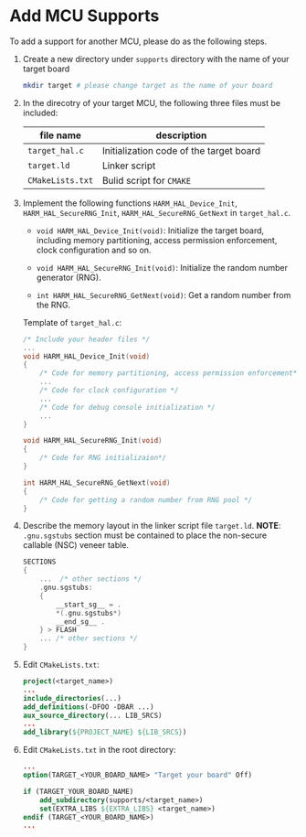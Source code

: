 # Add MCU Supports

To add a support for another MCU, please do as the following steps.

1. Create a new directory under `supports` directory with the name of your target board

    ```bash
    mkdir target # please change target as the name of your board
    ```

2.  In the direcotry of your target MCU, the following three files must be included:

    | file name | description |
    | ----- | ---- |
    | `target_hal.c` | Initialization code of the target board |
    | `target.ld` | Linker script |
    | `CMakeLists.txt` | Bulid script for `CMAKE` |

3. Implement the following functions `HARM_HAL_Device_Init`, `HARM_HAL_SecureRNG_Init`, `HARM_HAL_SecureRNG_GetNext` in `target_hal.c`.

    - `void HARM_HAL_Device_Init(void)`: Initialize the target board, including memory partitioning, access permission enforcement, clock configuration and so on.

    - `void HARM_HAL_SecureRNG_Init(void)`: Initialize the random number generator (RNG).

    - `int HARM_HAL_SecureRNG_GetNext(void)`: Get a random number from the RNG.

    Template of `target_hal.c`:

    ```C
    /* Include your header files */
    ...
    void HARM_HAL_Device_Init(void)
    {
        /* Code for memory partitioning, access permission enforcement*/
        ...
        /* Code for clock configuration */
        ...
        /* Code for debug console initialization */
        ...
    }

    void HARM_HAL_SecureRNG_Init(void)
    {
        /* Code for RNG initializaion*/
    }

    int HARM_HAL_SecureRNG_GetNext(void)
    {
        /* Code for getting a random number from RNG pool */
    }
    ``` 

4. Describe the memory layout in the linker script file `target.ld`. **NOTE**: `.gnu.sgstubs` section must be contained to place the non-secure callable (NSC) veneer table.

    ```C
    SECTIONS
    {
        ...  /* other sections */
        .gnu.sgstubs:
        {
            __start_sg__ = .
            *(.gnu.sgstubs*)
            __end_sg__ .
        } > FLASH
        ... /* other sections */
    }
    ```

5. Edit `CMakeLists.txt`:

    ```CMAKE
    project(<target_name>)
    ...
    include_directories(...)
    add_definitions(-DFOO -DBAR ...)
    aux_source_directory(... LIB_SRCS)
    ...
    add_library(${PROJECT_NAME} ${LIB_SRCS})

    ```

6. Edit `CMakeLists.txt` in the root directory:
    ```CMAKE
    ...
    option(TARGET_<YOUR_BOARD_NAME> "Target your board" Off)

    if (TARGET_YOUR_BOARD_NAME)
        add_subdirectory(supports/<target_name>)
        set(EXTRA_LIBS ${EXTRA_LIBS} <target_name>)
    endif (TARGET_<YOUR_BOARD_NAME>)
    ...
    ```